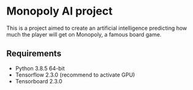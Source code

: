 # Monopoly AI project

This is a project aimed to create an artificial intelligence predicting how much the player will get on Monopoly, a famous board game.

## Requirements

- Python 3.8.5 64-bit
- Tensorflow 2.3.0 (recommend to activate GPU)
- Tensorboard 2.3.0
